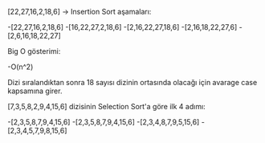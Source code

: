 [22,27,16,2,18,6] -> Insertion Sort aşamaları:

-[22,27,16,2,18,6]
-[16,22,27,2,18,6]
-[2,16,22,27,18,6]
-[2,16,18,22,27,6]
-[2,6,16,18,22,27]

Big O gösterimi:

-O(n^2)

Dizi sıralandıktan sonra 18 sayısı dizinin ortasında olacağı için avarage case kapsamına girer.

[7,3,5,8,2,9,4,15,6] dizisinin Selection Sort'a göre ilk 4 adımı:

-[2,3,5,8,7,9,4,15,6]
-[2,3,5,8,7,9,4,15,6]
-[2,3,4,8,7,9,5,15,6]
-[2,3,4,5,7,9,8,15,6]